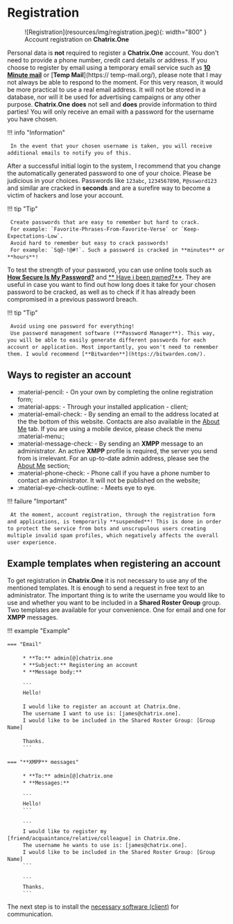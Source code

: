# Registration

<figure markdown>
   ![Registration](resources/img/registration.jpeg){: width="800" }
   <figcaption>Account registration on <b>Chatrix.One</b></figcaption>
</figure>

Personal data is **not** required to register a **Chatrix.One** account. You don't need to provide a phone number, credit card details or address. If you choose to register by email using a temporary email service such as [**10 Minute mail**](https://10minutemail.com/) or [**Temp Mail**](https:// temp-mail.org/), please note that I may not always be able to respond to the moment. For this very reason, it would be more practical to use a real email address. It will not be stored in a database, nor will it be used for advertising campaigns or any other purpose. **Chatrix.One** **does** not sell and **does** provide information to third parties! You will only receive an email with a password for the username you have chosen.

!!! info "Information"

     In the event that your chosen username is taken, you will receive additional emails to notify you of this.

After a successful initial login to the system, I recommend that you change the automatically generated password to one of your choice. Please be judicious in your choices. Passwords like `123abc`, `1234567890`, `P@ssword123` and similar are cracked in **seconds** and are a surefire way to become a victim of hackers and lose your account.

!!! tip "Tip"

     Create passwords that are easy to remember but hard to crack.
     For example: `Favorite-Phrases-From-Favorite-Verse` or `Keep-Expectations-Low`.
     Avoid hard to remember but easy to crack passwords!
     For example: `Sq@-!@#!`. Such a password is cracked in **minutes** or **hours**!

To test the strength of your password, you can use online tools such as [**How Secure Is My Password?**](https://www.security.org/how-secure-is-my-password/) and [** Have i been pwned?**](https://haveibeenpwned.com/). They are useful in case you want to find out how long does it take for your chosen password to be cracked, as well as to check if it has already been compromised in a previous password breach.

!!! tip "Tip"

     Avoid using one password for everything!
     Use password management software (**Password Manager**). This way, you will be able to easily generate different passwords for each account or application. Most importantly, you won't need to remember them. I would recommend [**Bitwarden**](https://bitwarden.com/).

## Ways to register an account

- :material-pencil: - On your own by completing the online registration form;
- :material-apps: - Through your installed application - client;
- :material-email-check: - By sending an email to the address located at the the bottom of this website. Contacts are also available in the [About Me](https://docs.chatrix.one/za-men/#_2) tab. If you are using a mobile device, please check the menu :material-menu:;
- :material-message-check: - By sending an **XMPP** message to an administrator. An active **XMPP** profile is required, the server you send from is irrelevant. For an up-to-date admin address, please see the [About Me](https://docs.chatrix.one/za-men/#_2) section;
- :material-phone-check: - Phone call if you have a phone number to contact an administrator. It will not be published on the website;
- :material-eye-check-outline: - Meets eye to eye.

!!! failure "Important"

     At the moment, account registration, through the registration form and applications, is temporarily **suspended**! This is done in order to protect the service from bots and unscrupulous users creating multiple invalid spam profiles, which negatively affects the overall user experience.

## Example templates when registering an account

To get registration in **Chatrix.One** it is not necessary to use any of the mentioned templates. It is enough to send a request in free text to an administrator. The important thing is to write the username you would like to use and whether you want to be included in a **Shared Roster Group** group. Two templates are available for your convenience. One for email and one for **XMPP** messages.

!!! example "Example"

    === "Email"

         * **To:** admin[@]chatrix.one
         * **Subject:** Registering an account
         * **Message body:**

         ```
         Hello!

         I would like to register an account at Chatrix.One.
         The username I want to use is: [james@chatrix.one].
         I would like to be included in the Shared Roster Group: [Group Name]

         Thanks.
         ```

    === "**XMPP** messages"

         * **To:** admin[@]chatrix.one
         * **Messages:**

         ```
         Hello!
         ```

         ```
         I would like to register my [friend/acquaintance/relative/colleague] in Chatrix.One.
         The username he wants to use is: [james@chatrix.one].
         I would like to be included in the Shared Roster Group: [Group Name]
         ```

         ```
         Thanks.
         ```

The next step is to install the [necessary software (client)](https://docs.chatrix.one/clients/) for communication.
